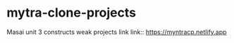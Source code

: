 # mytra-clone-projects
Masai unit 3 constructs weak projects
link link:: https://myntracp.netlify.app
